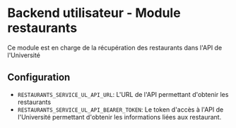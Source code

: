 # Backend utilisateur - Module restaurants

Ce module est en charge de la récupération des restaurants dans l'API de l'Université 

## Configuration
- `RESTAURANTS_SERVICE_UL_API_URL`: L'URL de l'API permettant d'obtenir les restaurants
- `RESTAURANTS_SERVICE_UL_API_BEARER_TOKEN`: Le token d'accès à l'API de l'Université permettant d'obtenir les informations liées aux restaurant.